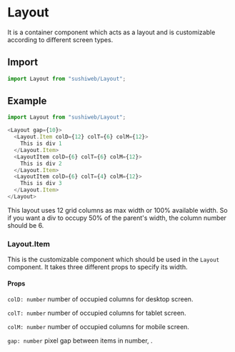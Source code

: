 # Layout

It is a container component which acts as a layout and is customizable according to different screen types.

## Import

```js
import Layout from "sushiweb/Layout";
```

<!-- STORY -->

## Example

```js
import Layout from "sushiweb/Layout";

<Layout gap={10}>
  <Layout.Item colD={12} colT={6} colM={12}>
    This is div 1
  </Layout.Item>
  <LayoutItem colD={6} colT={6} colM={12}>
    This is div 2
  </Layout.Item>
  <LayoutItem colD={6} colT={4} colM={12}>
    This is div 3
  </Layout.Item>
</Layout>
```

This layout uses 12 grid columns as max width or 100% available width.
So if you want a div to occupy 50% of the parent's width, the column number should be 6.

### Layout.Item

This is the customizable component which should be used in the `Layout` component.
It takes three different props to specify its width.

#### Props

`colD: number` number of occupied columns for desktop screen.

`colT: number` number of occupied columns for tablet screen.

`colM: number` number of occupied columns for mobile screen.

`gap: number` pixel gap between items in number, .
